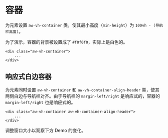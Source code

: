 # 容器
为元素设置 `aw-vh-container` 类，使其最小高度（`min-height`）为 `100vh - (导航栏高度)`。

为了演示，容器的背景被设置成了 `#f0f0f0`，实际上是白色的。
```
<div class="aw-vh-container">
    ...
</div>
```
<div class="aw-p">
    <div class="aw-vh-container" style="background: #f0f0f0"></div>
</div>

## 响应式白边容器
为元素同时设置 `aw-vh-container` 和 `aw-vh-container-align-header` 类，使其两侧白边与导航栏对齐。由于导航栏的 `margin-left/right` 是响应式的，容器的 `margin-left/right` 也是响应式的。

```
<div class="aw-vh-container aw-vh-container-align-header">
    ...
</div>
```
调整窗口大小以观察下方 Demo 的变化。

<div class="aw-p">
    <div class="aw-vh-container aw-vh-container-align-header"
        style="background: #f0f0f0">
    </div>
</div>
